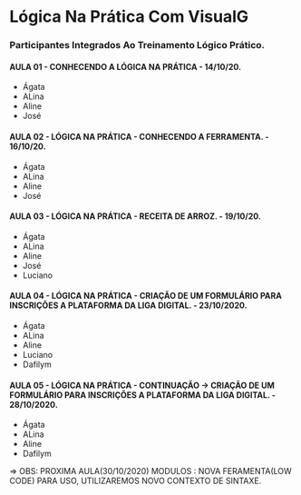 # Lógica Na Prática Com VisualG

### Participantes Integrados Ao Treinamento Lógico Prático.

#### AULA 01 - CONHECENDO A LÓGICA NA PRÁTICA - 14/10/20.

* Ágata
* ALina
* Aline
* José

#### AULA 02 - LÓGICA NA PRÁTICA - CONHECENDO A FERRAMENTA. - 16/10/20.

* Ágata
* ALina
* Aline
* José

#### AULA 03 - LÓGICA NA PRÁTICA - RECEITA DE ARROZ. - 19/10/20.

* Ágata
* ALina
* Aline
* José
* Luciano

#### AULA 04 - LÓGICA NA PRÁTICA - CRIAÇÃO DE UM FORMULÁRIO PARA INSCRIÇÕES A PLATAFORMA DA LIGA DIGITAL. - 23/10/2020.

* Ágata
* ALina
* Aline
* Luciano
* Dafilym

#### AULA 05 - LÓGICA NA PRÁTICA - CONTINUAÇÃO -> CRIAÇÃO DE UM FORMULÁRIO PARA INSCRIÇÕES A PLATAFORMA DA LIGA DIGITAL. - 28/10/2020.

* Ágata
* ALina
* Aline
* Dafilym

=> OBS: PROXIMA AULA(30/10/2020) MODULOS : NOVA FERAMENTA(LOW CODE) PARA USO, UTILIZAREMOS NOVO CONTEXTO DE SINTAXE.